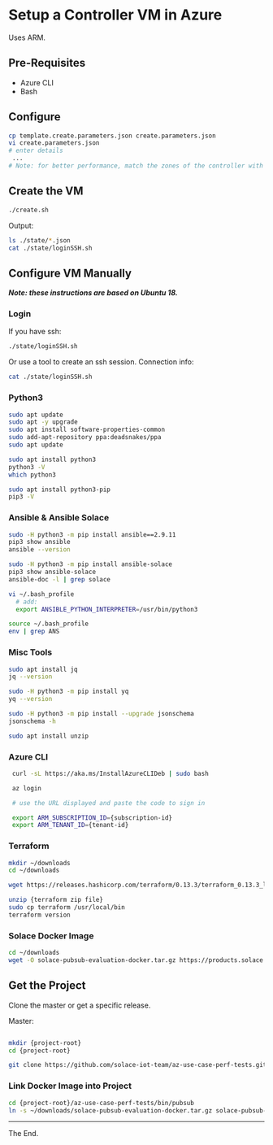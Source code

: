 # Setup a Controller VM in Azure

Uses ARM.

## Pre-Requisites

- Azure CLI
- Bash

## Configure
````bash
cp template.create.parameters.json create.parameters.json
vi create.parameters.json
# enter details
 ...
# Note: for better performance, match the zones of the controller with the test infrastructure
````
## Create the VM
````bash
./create.sh
````

Output:
````bash
ls ./state/*.json
cat ./state/loginSSH.sh
````

## Configure VM Manually
_**Note: these instructions are based on Ubuntu 18.**_

### Login

If you have ssh:
````bash
./state/loginSSH.sh
````

Or use a tool to create an ssh session.
Connection info:
````bash
cat ./state/loginSSH.sh
````

### Python3
````bash
sudo apt update
sudo apt -y upgrade
sudo apt install software-properties-common
sudo add-apt-repository ppa:deadsnakes/ppa
sudo apt update

sudo apt install python3
python3 -V
which python3

sudo apt install python3-pip
pip3 -V
````

### Ansible & Ansible Solace
````bash
sudo -H python3 -m pip install ansible==2.9.11
pip3 show ansible
ansible --version

sudo -H python3 -m pip install ansible-solace
pip3 show ansible-solace
ansible-doc -l | grep solace

vi ~/.bash_profile
  # add:
  export ANSIBLE_PYTHON_INTERPRETER=/usr/bin/python3

source ~/.bash_profile
env | grep ANS

````
### Misc Tools
````bash
sudo apt install jq
jq --version

sudo -H python3 -m pip install yq
yq --version

sudo -H python3 -m pip install --upgrade jsonschema
jsonschema -h

sudo apt install unzip
````

### Azure CLI
````bash
 curl -sL https://aka.ms/InstallAzureCLIDeb | sudo bash

 az login

 # use the URL displayed and paste the code to sign in

 export ARM_SUBSCRIPTION_ID={subscription-id}
 export ARM_TENANT_ID={tenant-id}

````

### Terraform

````bash
mkdir ~/downloads
cd ~/downloads

wget https://releases.hashicorp.com/terraform/0.13.3/terraform_0.13.3_linux_amd64.zip

unzip {terraform zip file}
sudo cp terraform /usr/local/bin
terraform version
````

### Solace Docker Image

````bash
cd ~/downloads
wget -O solace-pubsub-evaluation-docker.tar.gz https://products.solace.com/download/PUBSUB_DOCKER_EVAL
````

## Get the Project

Clone the master or get a specific release.

Master:
````bash

mkdir {project-root}
cd {project-root}

git clone https://github.com/solace-iot-team/az-use-case-perf-tests.git
````

### Link Docker Image into Project
````bash
cd {project-root}/az-use-case-perf-tests/bin/pubsub
ln -s ~/downloads/solace-pubsub-evaluation-docker.tar.gz solace-pubsub-docker.tar.gz
````


---
The End.

